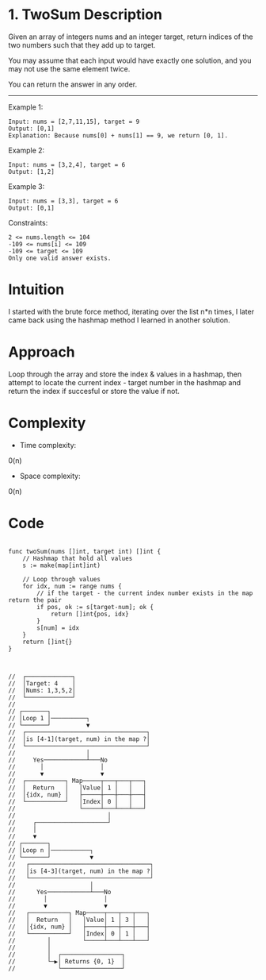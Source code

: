 # 1. TwoSum Description
Given an array of integers nums and an integer target, return indices of the two numbers such that they add up to target.

You may assume that each input would have exactly one solution, and you may not use the same element twice.

You can return the answer in any order.

___

Example 1:

    Input: nums = [2,7,11,15], target = 9
    Output: [0,1]
    Explanation: Because nums[0] + nums[1] == 9, we return [0, 1].

Example 2:

    Input: nums = [3,2,4], target = 6
    Output: [1,2]

Example 3:

    Input: nums = [3,3], target = 6
    Output: [0,1]

 

Constraints:

    2 <= nums.length <= 104
    -109 <= nums[i] <= 109
    -109 <= target <= 109
    Only one valid answer exists.



# Intuition
<!-- Describe your first thoughts on how to solve this problem. -->
I started with the brute force method, iterating over the list n*n times, I later came back using the hashmap method I learned in another solution.


# Approach
<!-- Describe your approach to solving the problem. -->
Loop through the array and store the index & values in a hashmap, then attempt to locate the current index - target number in the hashmap and return the index if succesful or store the value if not.


# Complexity
- Time complexity:
<!-- Add your time complexity here, e.g. $$O(n)$$ -->
0(n)

- Space complexity:
<!-- Add your space complexity here, e.g. $$O(n)$$ -->
0(n)

# Code
```

func twoSum(nums []int, target int) []int {
    // Hashmap that hold all values
    s := make(map[int]int)

    // Loop through values
    for idx, num := range nums {
        // if the target - the current index number exists in the map return the pair
        if pos, ok := s[target-num]; ok {
            return []int{pos, idx}
        }
        s[num] = idx
    }
    return []int{}
}



//  ┌─────────────┐
//  │Target: 4    │
//  │Nums: 1,3,5,2│
//  └─────────────┘
//
// ┌───────┐
// │Loop 1 │──────────┐
// └───────┘          ▼
//  ┌──────────────────────────────────┐
//  │is [4-1](target, num) in the map ?│
//  └──────────────────────────────────┘
//                    │
//     Yes────────────┴───No
//       │                │
//       ▼                ▼
//  ┌───────────┐ Map─────┬───┬───┬───┐
//  │  Return   │   │Value│ 1 │   │   │
//  │{idx, num} │   ├─────┼───┼───┼───┤
//  └───────────┘   │Index│ 0 │   │   │
//                  └─────┴───┴───┴───┘
//                          │
//     ┌────────────────────┘
//     │
//     ▼
// ┌───────┐
// │Loop n │───────────┐
// └───────┘           ▼
//   ┌──────────────────────────────────┐
//   │is [4-3](target, num) in the map ?│
//   └──────────────────────────────────┘
//                     │
//      Yes────────────┴───No
//        │                │
//        ▼                ▼
//   ┌───────────┐ Map─────┬───┬───┬───┐
//   │  Return   │   │Value│ 1 │ 3 │   │
//   │{idx, num} │   ├─────┼───┼───┼───┤
//   └───────────┘   │Index│ 0 │ 1 │   │
//         │         └─────┴───┴───┴───┘
//         │
//         │  ┌─────────────────┐
//         └─▶│ Returns {0, 1}  │
//            └─────────────────┘
```